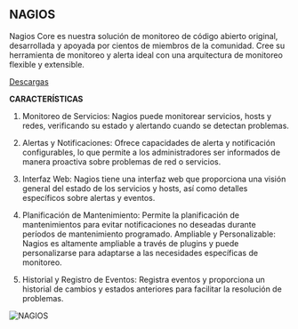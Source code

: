 ## **NAGIOS** ##

Nagios Core es nuestra solución de monitoreo de código abierto original, desarrollada y apoyada por cientos de miembros de la comunidad. Cree su herramienta de monitoreo y alerta ideal con una arquitectura de monitoreo flexible y extensible.

[Descargas](https://www.nagios.org/downloads/)

**CARACTERÍSTICAS**

1. Monitoreo de Servicios: Nagios puede monitorear servicios, hosts y redes, verificando su estado y alertando cuando se detectan problemas.

2. Alertas y Notificaciones: Ofrece capacidades de alerta y notificación configurables, lo que permite a los administradores ser informados de manera proactiva sobre problemas de red o servicios.

3. Interfaz Web: Nagios tiene una interfaz web que proporciona una visión general del estado de los servicios y hosts, así como detalles específicos sobre alertas y eventos.

4. Planificación de Mantenimiento: Permite la planificación de mantenimientos para evitar notificaciones no deseadas durante períodos de mantenimiento programado. Ampliable y Personalizable: Nagios es altamente ampliable a través de plugins y puede personalizarse para adaptarse a las necesidades específicas de monitoreo.

5. Historial y Registro de Eventos: Registra eventos y proporciona un historial de cambios y estados anteriores para facilitar la resolución de problemas.


![NAGIOS](https://www.openitnet.com/images/2017/12/04/xi_home_dashboard.png)